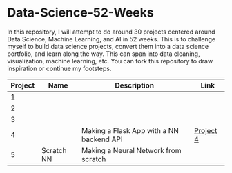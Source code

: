 # Data-Science-52-Weeks
In this repository, I will attempt to do around 30 projects centered around Data Science, Machine Learning, and AI in 52 weeks. This is to challenge myself to build data science projects, convert them into a data science portfolio, and learn along the way.
This can span into data cleaning, visualization, machine learning, etc.
You can fork this repository to draw inspiration or continue my footsteps.


|Project| Name    | Description| Link|
|-------|---------|---------|--------|
|   1   |
|2      |
|   3   |           
|   4   |         | Making a Flask App with a NN backend API|<a href = "https://github.com/miniloda/DS-ML-AI-52-Weeks/blob/main/Project%204"> Project 4 </a>
|   5   | Scratch NN| Making a Neural Network from scratch| 